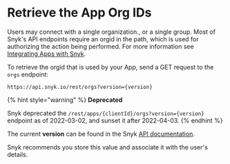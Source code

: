 # Retrieve the App Org IDs

Users may connect with a single organization., or a single group. Most of Snyk's API endpoints require an orgid in the path, which is used for authorizing the action being performed. For more information see [Integrating Apps with Snyk](https://docs.snyk.io/integrations/snyk-apps#integrating-apps-with-snyk).

To retrieve the orgid that is used by your App, send a GET request to the `orgs` endpoint:

```
https://api.snyk.io/rest/orgs?version={version}
```

{% hint style="warning" %}
**Deprecated**

Snyk deprecated the `/rest/apps/{clientId}/orgs?version={version}` endpoint as of 2022-03-02, and sunset it after 2022-04-03.
{% endhint %}

The current **version** can be found in the Snyk [API documentation](https://apidocs.snyk.io/#get-/orgs).

Snyk recommends you store this value and associate it with the user's details.
